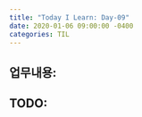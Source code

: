 ```yaml
---
title: "Today I Learn: Day-09"
date: 2020-01-06 09:00:00 -0400
categories: TIL
---
```

**업무내용:**
---


**TODO:**
---
